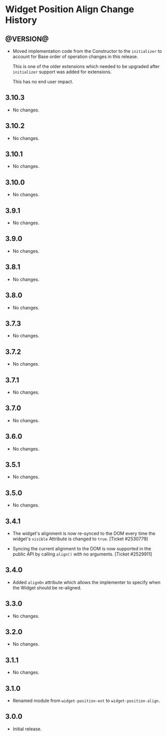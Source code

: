 Widget Position Align Change History
====================================

@VERSION@
------

* Moved implementation code from the Constructor to the `initializer`
  to account for Base order of operation changes in this release.

  This is one of the older extensions which needed to be upgraded
  after `initializer` support was added for extensions.

  This has no end user impact.

3.10.3
------

* No changes.

3.10.2
------

* No changes.

3.10.1
------

* No changes.

3.10.0
------

* No changes.

3.9.1
-----

* No changes.

3.9.0
-----

* No changes.

3.8.1
-----

* No changes.

3.8.0
-----

  * No changes.

3.7.3
-----

  * No changes.

3.7.2
-----

  * No changes.

3.7.1
-----

  * No changes.

3.7.0
-----

  * No changes.

3.6.0
-----

  * No changes.

3.5.1
-----

  * No changes.

3.5.0
-----

  * No changes.

3.4.1
-----

  * The widget's alignment is now re-synced to the DOM every time the widget's
    `visible` Attribute is changed to `true`. [Ticket #2530779]

  * Syncing the current alignment to the DOM is now supported in the public API
    by calling `align()` with no arguments. [Ticket #2529911]

3.4.0
-----

  * Added `alignOn` attribute which allows the implementer to specify when the
    Widget should be re-aligned.

3.3.0
-----

  * No changes.

3.2.0
-----

  * No changes.

3.1.1
-----

  * No changes.

3.1.0
-----

  * Renamed module from `widget-position-ext` to `widget-position-align`.

3.0.0
-----

  * Initial release.
